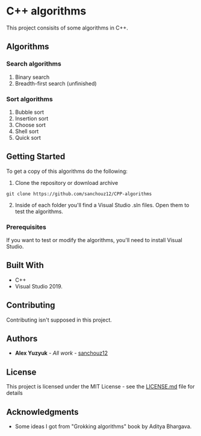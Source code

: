 # C++ algorithms

This project consisits of some algorithms in C++.

## Algorithms

### Search algorithms

1. Binary search
2. Breadth-first search (unfinished)

### Sort algorithms

1. Bubble sort
2. Insertion sort
3. Choose sort
4. Shell sort
5. Quick sort

## Getting Started

To get a copy of this algorithms do the following:
1. Clone the repository or download archive
```
git clone https://github.com/sanchouz12/CPP-algorithms
```
2. Inside of each folder you'll find a Visual Studio .sln files. Open them to test the algorithms.

### Prerequisites

If you want to test or modify the algorithms, you'll need to install Visual Studio.

## Built With

* C++
* Visual Studio 2019.

## Contributing

Contributing isn't supposed in this project.

## Authors

* **Alex Yuzyuk** - *All work* - [sanchouz12](https://github.com/sanchouz12)

## License

This project is licensed under the MIT License - see the [LICENSE.md](LICENSE.md) file for details

## Acknowledgments

* Some ideas I got from "Grokking algorithms" book by Aditya Bhargava.
